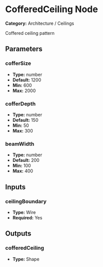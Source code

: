 
# CofferedCeiling Node

**Category:** Architecture / Ceilings

Coffered ceiling pattern

## Parameters


### cofferSize
- **Type:** number
- **Default:** 1200
- **Min:** 600
- **Max:** 2000



### cofferDepth
- **Type:** number
- **Default:** 150
- **Min:** 50
- **Max:** 300



### beamWidth
- **Type:** number
- **Default:** 200
- **Min:** 100
- **Max:** 400



## Inputs


### ceilingBoundary
- **Type:** Wire
- **Required:** Yes



## Outputs


### cofferedCeiling
- **Type:** Shape




